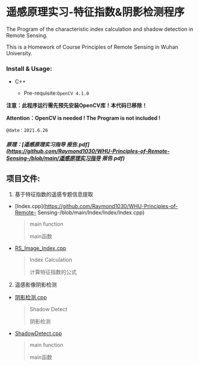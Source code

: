 # 遥感原理实习-特征指数&阴影检测程序
The Program of the characteristic index calculation and shadow detection in Remote Sensing.

This is a Homework of Course Principles of Remote Sensing in Wuhan University.

### Install & Usage:

- C++ 

   - Pre-requisite:`OpenCV 4.1.0`

**注意：此程序运行需先预先安装OpenCV库！本代码已移除！**

**Attention：OpenCV is needed ! The Program is not included !**

`@date：2021.6.26`

##### 原理：[遥感原理实习指导 报告.pdf](https://github.com/Raymond1030/WHU-Principles-of-Remote-Sensing-/blob/main/遥感原理实习指导 报告.pdf)

## 项目文件:

1. 基于特征指数的遥感专题信息提取

 - [Index.cpp](https://github.com/Raymond1030/WHU-Principles-of-Remote-  Sensing-/blob/main/Index/Index/Index.cpp)

   > main function
   >
   > main函数

- [RS_Image_Index.cpp](https://github.com/Raymond1030/WHU-Principles-of-Remote-Sensing-/blob/main/Index/Index/RS_Image_Index.cpp)

  > Index Calculation
  >
  > 计算特征指数的公式

2. 遥感影像阴影检测

- [阴影检测.cpp](https://github.com/Raymond1030/WHU-Principles-of-Remote-Sensing-/blob/main/ShadowDetect/阴影检测/阴影检测.cpp)

  > Shadow Detect
  >
  > 阴影检测

- [ShadowDetect.cpp](https://github.com/Raymond1030/WHU-Principles-of-Remote-Sensing-/blob/main/ShadowDetect/阴影检测/ShadowDetect.cpp)

  > main function
  >
  > main函数
